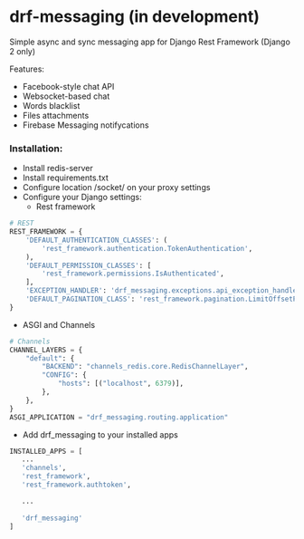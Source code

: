 # drf-messaging (in development)
Simple async and sync messaging app for Django Rest Framework (Django 2 only)

Features:
+ Facebook-style chat API
+ Websocket-based chat
+ Words blacklist
+ Files attachments
+ Firebase Messaging notifycations

### Installation:
* Install redis-server
* Install requirements.txt
* Configure location /socket/ on your proxy settings
* Configure your Django settings:
  * Rest framework

```python
# REST
REST_FRAMEWORK = {
    'DEFAULT_AUTHENTICATION_CLASSES': (
        'rest_framework.authentication.TokenAuthentication',
    ),
    'DEFAULT_PERMISSION_CLASSES': [
        'rest_framework.permissions.IsAuthenticated',
    ],
    'EXCEPTION_HANDLER': 'drf_messaging.exceptions.api_exception_handler',
    'DEFAULT_PAGINATION_CLASS': 'rest_framework.pagination.LimitOffsetPagination'
}
```
  * ASGI and Channels
```python
# Channels
CHANNEL_LAYERS = {
    "default": {
        "BACKEND": "channels_redis.core.RedisChannelLayer",
        "CONFIG": {
            "hosts": [("localhost", 6379)],
        },
    },
}
ASGI_APPLICATION = "drf_messaging.routing.application"
```
  * Add drf_messaging to your installed apps
 ```python
INSTALLED_APPS = [
	...
    'channels',
    'rest_framework',
    'rest_framework.authtoken',

	...
	
    'drf_messaging'
]
```
